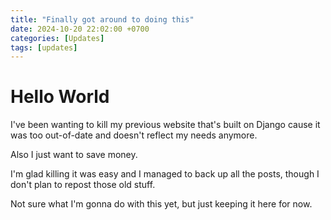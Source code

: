 ```yaml
---
title: "Finally got around to doing this"
date: 2024-10-20 22:02:00 +0700
categories: [Updates]
tags: [updates]
---
```


# Hello World
I've been wanting to kill my previous website that's built on Django cause it was too out-of-date and doesn't reflect my needs anymore.

Also I just want to save money.

I'm glad killing it was easy and I managed to back up all the posts, though I don't plan to repost those old stuff.

Not sure what I'm gonna do with this yet, but just keeping it here for now.